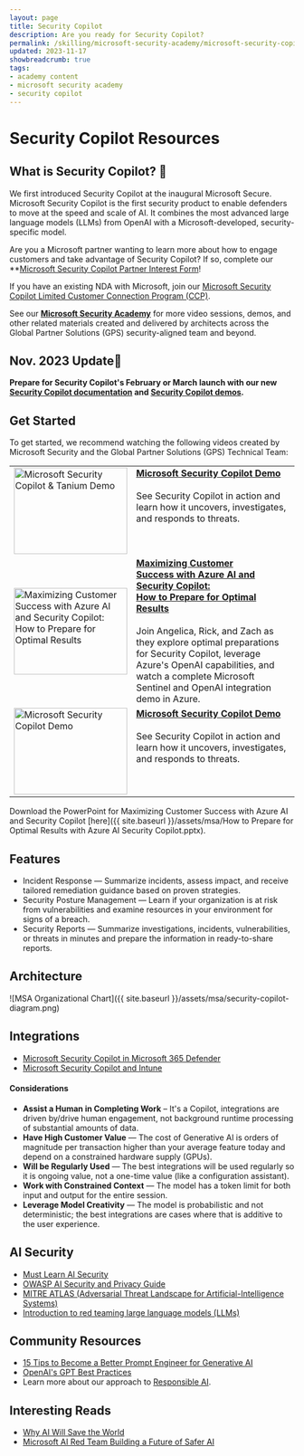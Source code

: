```yaml
---
layout: page
title: Security Copilot
description: Are you ready for Security Copilot?
permalink: /skilling/microsoft-security-academy/microsoft-security-copilot
updated: 2023-11-17
showbreadcrumb: true
tags: 
- academy content
- microsoft security academy
- security copilot
---
```


# Security Copilot Resources

## What is Security Copilot? 🤔

We first introduced Security Copilot at the inaugural Microsoft Secure. Microsoft Security Copilot is the first security product to enable defenders to move at the speed and scale of AI. It combines the most advanced large language models (LLMs) from OpenAI with a Microsoft-developed, security-specific model.

Are you a Microsoft partner wanting to learn more about how to engage customers and take advantage of Security Copilot? If so, complete our **[Microsoft Security Copilot Partner Interest Form](https://forms.microsoft.com/pages/responsepage.aspx?id=v4j5cvGGr0GRqy180BHbR7GkZxmcvGdGql1aVgLqRR1UNEk0MTVPVjg1VjhPMUJHVTZETlRXSk1RQy4u)!

If you have an existing NDA with Microsoft, join our [Microsoft Security Copilot Limited Customer Connection Program (CCP)](https://forms.office.com/pages/responsepage.aspx?id=v4j5cvGGr0GRqy180BHbR_XAVZ7AP_VPg7dX-69WxXdUQ1ZNUUVQOFNZOUtVSzdTNTFCMUEyQkVUQi4u).

See our **[Microsoft Security Academy](/PartnerResources/skilling/microsoft-security-academy)** for more video sessions, demos, and other related materials created and delivered by architects across the Global Partner Solutions (GPS) security-aligned team and beyond.

## Nov. 2023 Update📰

**Prepare for Security Copilot's February or March launch with our new [Security Copilot documentation](https://learn.microsoft.com/en-us/security-copilot/) and [Security Copilot demos](https://app.highlights.guide/gallery).**


## Get Started

To get started, we recommend watching the following videos created by Microsoft Security and the Global Partner Solutions (GPS) Technical Team:

<table>
  <tr style="vertical-align:top">
   <td><a href="https://youtu.be/2mL9iDr_lUY?si=ePBzuIBQT8In-zz8"><img src="https://i0.wp.com/9to5mac.com/wp-content/uploads/sites/6/2023/03/microsoft-security-copilot-gpt-4.jpg?resize=1200%2C628&quality=82&strip=all&ssl=1" alt="Microsoft Security Copilot & Tanium Demo" width="200" height="153"></a></td>
    <td><a href="https://youtu.be/2mL9iDr_lUY?si=lWO3C49hAFIPrhqs"><b>Microsoft Security Copilot Demo</b></a><br><br>See Security Copilot in action and learn how it uncovers, investigates, and responds to threats.</td>
  </tr>
  <tr>
    <td><a href="https://youtu.be/jzgrD4nvTXE"><img src="https://github.com/ZacharyRiffle/PartnerResources/blob/main/assets/msa/Microsoft%20Security%20Copilot.png?raw=true" alt="Maximizing Customer Success with Azure AI and Security Copilot: How to Prepare for Optimal Results" width="200" height="153"></a></td>
    <td><a href="https://youtu.be/jzgrD4nvTXE"><b>Maximizing Customer Success with Azure AI and Security Copilot: How to Prepare for Optimal Results</b></a><br><br>Join Angelica, Rick, and Zach as they explore optimal preparations for Security Copilot, leverage Azure's OpenAI capabilities, and watch a complete Microsoft Sentinel and OpenAI integration demo in Azure.</td>
  </tr>
  <tr style="vertical-align:top">
   <td><a href="https://youtu.be/g1HoXNoP3V0"><img src="https://i0.wp.com/9to5mac.com/wp-content/uploads/sites/6/2023/03/microsoft-security-copilot-gpt-4.jpg?resize=1200%2C628&quality=82&strip=all&ssl=1" alt="Microsoft Security Copilot Demo" width="200" height="153"></a></td>
    <td><a href="https://youtu.be/g1HoXNoP3V0"><b>Microsoft Security Copilot Demo</b></a><br><br>See Security Copilot in action and learn how it uncovers, investigates, and responds to threats.</td>
  </tr>
</table>

Download the PowerPoint for Maximizing Customer Success with Azure AI and Security Copilot [here]({{ site.baseurl }}/assets/msa/How to Prepare for Optimal Results with Azure AI Security Copilot.pptx).


## Features

* Incident Response — Summarize incidents, assess impact, and receive tailored remediation guidance based on proven strategies.
* Security Posture Management — Learn if your organization is at risk from vulnerabilities and examine resources in your environment for signs of a breach.
* Security Reports — Summarize investigations, incidents, vulnerabilities, or threats in minutes and prepare the information in ready-to-share reports.


## Architecture


![MSA Organizational Chart]({{ site.baseurl }}/assets/msa/security-copilot-diagram.png)


## Integrations

* [Microsoft Security Copilot in Microsoft 365 Defender](https://learn.microsoft.com/en-us/microsoft-365/security/defender/security-copilot-in-microsoft-365-defender?view=o365-worldwide&bc=%2Fsecurity-copilot%2Fbreadcrumb%2Ftoc.json&toc=%2Fsecurity-copilot%2Ftoc.json)
* [Microsoft Security Copilot and Intune](https://learn.microsoft.com/en-us/mem/intune/fundamentals/security-copilot?bc=%2Fsecurity-copilot%2Fbreadcrumb%2Ftoc.json&toc=%2Fsecurity-copilot%2Ftoc.json)


#### Considerations

* **Assist a Human in Completing Work** – It's a Copilot, integrations are driven by/drive human engagement, not background runtime processing of substantial amounts of data.
* **Have High Customer Value** — The cost of Generative AI is orders of magnitude per transaction higher than your average feature today and depend on a constrained hardware supply (GPUs).
* **Will be Regularly Used** — The best integrations will be used regularly so it is ongoing value, not a one-time value (like a configuration assistant).
* **Work with Constrained Context** — The model has a token limit for both input and output for the entire session.
* **Leverage Model Creativity** — The model is probabilistic and not deterministic; the best integrations are cases where that is additive to the user experience.


## AI Security

* [Must Learn AI Security](https://github.com/rod-trent/OpenAISecurity/tree/main/Must_Learn)
* [OWASP AI Security and Privacy Guide](https://owasp.org/www-project-ai-security-and-privacy-guide/)
* [MITRE ATLAS (Adversarial Threat Landscape for Artificial-Intelligence Systems)](https://atlas.mitre.org/?utm_source=substack&utm_medium=email)
* [Introduction to red teaming large language models (LLMs)](https://learn.microsoft.com/en-us/azure/ai-services/openai/concepts/red-teaming?utm_source=substack&utm_medium=email)


## Community Resources

* [15 Tips to Become a Better Prompt Engineer for Generative AI](https://techcommunity.microsoft.com/t5/azure-ai-services-blog/15-tips-to-become-a-better-prompt-engineer-for-generative-ai/ba-p/3882935?utm_source=substack&utm_medium=email)
* [OpenAI's GPT Best Practices](https://platform.openai.com/docs/guides/gpt-best-practices)
* Learn more about our approach to [Responsible AI](https://www.microsoft.com/en-us/ai/responsible-ai?activetab=pivot1%3aprimaryr6).


## Interesting Reads

* [Why AI Will Save the World](https://a16z.com/2023/06/06/ai-will-save-the-world/?utm_source=substack&amp;utm_medium=email)
* [Microsoft AI Red Team Building a Future of Safer AI](https://www.microsoft.com/en-us/security/blog/2023/08/07/microsoft-ai-red-team-building-future-of-safer-ai/?utm_source=substack&utm_medium=email)